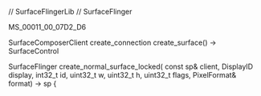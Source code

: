 
// SurfaceFlingerLib
// SurfaceFlinger

MS_00011_00_07D2_D6

SurfaceComposerClient
    create_connection 
    create_surface() -> SurfaceControl

SurfaceFlinger
    create_normal_surface_locked(
        const sp<Client>& client, 
        DisplayID display, 
        int32_t id, 
        uint32_t w, 
        uint32_t h, 
        uint32_t flags, 
        PixelFormat& format) -> sp<LayerBaseClient> {

